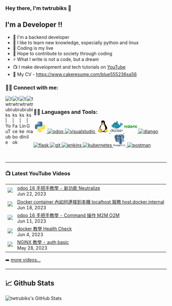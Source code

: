 ### Hey there, I'm twtrubiks 👋

## I'm a Developer !!

- 🔭 I'm a backend developer
- 🌱 I like to learn new knowledge, especially python and linux
- 👯 Coding is my live
- 🥅 Hope to contribute to society through coding
- ⚡  What I write is not a code, but a dream
- 📺 I make development and tech tutorials on [YouTube](https://www.youtube.com/user/blue524326)
- 🔭 My CV - https://www.cakeresume.com/blue555236sa56

### 🙋‍♂️ Connect with me:

[<img align="left" alt="twtrubiks | YouTube" width="22px" src="https://cdn.jsdelivr.net/npm/simple-icons@v3/icons/youtube.svg" />][youtube]
[<img align="left" alt="twtrubiks | Facebook" width="22px" src="https://cdn.jsdelivr.net/npm/simple-icons@v3/icons/facebook.svg" />][facebook]
[<img align="left" alt="twtrubiks | LinkedIn" width="22px" src="https://cdn.jsdelivr.net/npm/simple-icons@v3/icons/linkedin.svg" />][linkedin]
[<img align="left" alt="twtrubiks | Gmail" width="22px" src="https://cdn.jsdelivr.net/npm/simple-icons@v3/icons/gmail.svg" />][gmail]

<br />

### 👨‍💻 Languages and Tools:

<p align="left"> <a href="https://www.python.org" target="_blank"> <img src="https://raw.githubusercontent.com/devicons/devicon/master/icons/python/python-original.svg" alt="python" width="40" height="40"/> <a href="https://www.odoo.com/" target="_blank"> <img src="https://upload.wikimedia.org/wikipedia/commons/thumb/5/50/Odoo_logo.svg/320px-Odoo_logo.svg.png" alt="odoo" width="65" height="40"/> </a> <a href="https://code.visualstudio.com/" target="_blank"> <img src="https://upload.wikimedia.org/wikipedia/commons/thumb/9/9a/Visual_Studio_Code_1.35_icon.svg/240px-Visual_Studio_Code_1.35_icon.svg.png" alt="visualstudio" width="40" height="40"/> </a> <a href="https://www.linux.org/" target="_blank"> <img src="https://raw.githubusercontent.com/devicons/devicon/master/icons/linux/linux-original.svg" alt="linux" width="40" height="40"/> <a href="https://www.docker.com/" target="_blank"> <img src="https://raw.githubusercontent.com/devicons/devicon/master/icons/docker/docker-original-wordmark.svg" alt="docker" width="40" height="40"/> </a> </a> <a href="https://www.nginx.com" target="_blank"> <img src="https://raw.githubusercontent.com/devicons/devicon/master/icons/nginx/nginx-original.svg" alt="nginx" width="40" height="40"/> </a> </a> <a href="https://www.djangoproject.com/" target="_blank"> <img src="https://upload.wikimedia.org/wikipedia/commons/7/75/Django_logo.svg" alt="django" width="40" height="40"/> </a> <a href="https://flask.palletsprojects.com/" target="_blank"> <img src="https://www.vectorlogo.zone/logos/pocoo_flask/pocoo_flask-icon.svg" alt="flask" width="40" height="40"/> </a> <a href="https://git-scm.com/" target="_blank"> <img src="https://www.vectorlogo.zone/logos/git-scm/git-scm-icon.svg" alt="git" width="40" height="40"/> </a> <a href="https://www.jenkins.io" target="_blank"> <img src="https://www.vectorlogo.zone/logos/jenkins/jenkins-icon.svg" alt="jenkins" width="40" height="40"/> </a> <a href="https://kubernetes.io" target="_blank"> <img src="https://www.vectorlogo.zone/logos/kubernetes/kubernetes-icon.svg" alt="kubernetes" width="40" height="40"/> </a> <a href="https://www.postgresql.org" target="_blank"> <img src="https://raw.githubusercontent.com/devicons/devicon/master/icons/postgresql/postgresql-original-wordmark.svg" alt="postgresql" width="40" height="40"/> </a> <a href="https://postman.com" target="_blank"> <img src="https://www.vectorlogo.zone/logos/getpostman/getpostman-icon.svg" alt="postman" width="40" height="40"/> </a> </p>

<br />

---

### 📺 Latest YouTube Videos

<table>
    <tbody>
<!-- YOUTUBE:START --><tr><td><a href="https://www.youtube.com/watch?v=Kq7Ti_gMU0U"><img width="140px" src="https://i.ytimg.com/vi/Kq7Ti_gMU0U/mqdefault.jpg"></a></td>
<td><a href="https://www.youtube.com/watch?v=Kq7Ti_gMU0U">odoo 16 手把手教學 - 新功能 Neutralize</a><br/>Jun 22, 2023</td></tr>
<tr><td><a href="https://www.youtube.com/watch?v=KbaHWdVej9U"><img width="140px" src="https://i.ytimg.com/vi/KbaHWdVej9U/mqdefault.jpg"></a></td>
<td><a href="https://www.youtube.com/watch?v=KbaHWdVej9U">Docker container 內如何連接到本機 localhost 服務 host.docker.internal</a><br/>Jun 18, 2023</td></tr>
<tr><td><a href="https://www.youtube.com/watch?v=8vqi0r3ba5E"><img width="140px" src="https://i.ytimg.com/vi/8vqi0r3ba5E/mqdefault.jpg"></a></td>
<td><a href="https://www.youtube.com/watch?v=8vqi0r3ba5E">odoo 16 手把手教學 - Command 操作 M2M O2M</a><br/>Jun 11, 2023</td></tr>
<tr><td><a href="https://www.youtube.com/watch?v=QffnQZgvmwE"><img width="140px" src="https://i.ytimg.com/vi/QffnQZgvmwE/mqdefault.jpg"></a></td>
<td><a href="https://www.youtube.com/watch?v=QffnQZgvmwE">docker 教學 Health Check</a><br/>Jun 4, 2023</td></tr>
<tr><td><a href="https://www.youtube.com/watch?v=zWODI3YHb2Y"><img width="140px" src="https://i.ytimg.com/vi/zWODI3YHb2Y/mqdefault.jpg"></a></td>
<td><a href="https://www.youtube.com/watch?v=zWODI3YHb2Y">NGINX 教學 - auth basic</a><br/>May 28, 2023</td></tr>
<!-- YOUTUBE:END -->
    </tbody>
</table>

➡️ [more videos...](https://www.youtube.com/user/blue524326)

---

## 📈 Github Stats

<p align="left">
  <img align="left" alt="twtrubiks's GitHub Stats" src="https://github-readme-stats.vercel.app/api?username=twtrubiks&show_icons=true&hide_border=true" />
</p>

[youtube]: https://www.youtube.com/user/blue524326
[linkedin]: https://www.linkedin.com/in/twtrubiks-a09330145/
[facebook]: https://www.facebook.com/TWTRubiks
[gmail]: mailto:twtrubiks@gmail.com
